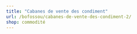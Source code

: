 ```yaml
---
title: "Cabanes de vente des condiment"
url: /bofossou/cabanes-de-vente-des-condiment-2/
shop: commodité
---
```

